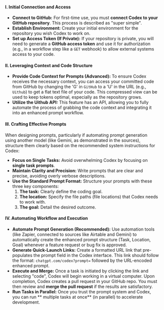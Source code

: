 
#### I. Initial Connection and Access

* **Connect to GitHub:** For first-time use, you must **connect Codex to your GitHub repository**. This process is described as "super simple".  
* **Establish Environment:** Create your initial environment for the repository you wish Codex to work on.  
* **Set up Access Token (If Private):** If your repository is private, you will need to generate a **GitHub access token** and use it for authorization (e.g., in a workflow step like a `GET` webhook) to allow external systems access to your code.

#### II. Leveraging Context and Code Structure

* **Provide Code Context for Prompts (Advanced):** To ensure Codex receives the necessary context, you can access your committed code from GitHub by changing the 'G' in `GitHub` to a 'U' in the URL (e.g., `Uithub`) to get a flat text file of your code. This compressed view can be used to keep tokens optimal, especially as the repository grows.  
* **Utilize the Uithub API:** This feature has an API, allowing you to fully automate the process of grabbing the code context and integrating it into an enhanced prompt workflow.

#### III. Crafting Effective Prompts

When designing prompts, particularly if automating prompt generation using another model (like Gemini, as demonstrated in the sources), structure them clearly based on the recommended system instructions for Codex:

* **Focus on Single Tasks:** Avoid overwhelming Codex by focusing on **single task prompts**.  
* **Maintain Clarity and Precision:** Write prompts that are clear and precise, avoiding overly verbose descriptions.  
* **Use the Standard Prompt Format:** Structure your prompts with these three key components:  
  1. **The task:** Clearly define the coding goal.  
  2. **The location:** Specify the file paths (file locations) that Codex needs to work with.  
  3. **The goal:** Detail the desired outcome.

#### IV. Automating Workflow and Execution

* **Automate Prompt Generation (Recommended):** Use automation tools (like Zapier, connected to sources like Airtable and Gemini) to automatically create the enhanced prompt structure (Task, Location, Goal) whenever a feature request or bug fix is approved.  
* **Generate Quick-Launch Links:** Create a formatted URL link that pre-populates the prompt field in the Codex interface. This link should follow the format: `chatgpt.com/codex?prompt=` followed by the URL-encoded enhanced prompt.  
* **Execute and Merge:** Once a task is initiated by clicking the link and selecting "code", Codex will begin working in a virtual computer. Upon completion, Codex creates a pull request in your GitHub repo. You must then review and **merge the pull request** if the results are satisfactory.  
* **Run Tasks in Parallel:** Once you trust the prompt system and Codex, you can run \*\* multiple tasks at once\*\* (in parallel) to accelerate development.

